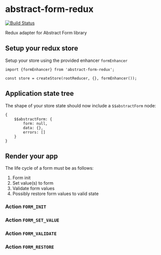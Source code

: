 abstract-form-redux
===================

[![Build Status](https://travis-ci.org/khanhhua/abstract-form-redux.svg?branch=master)](https://travis-ci.org/khanhhua/abstract-form-redux)

Redux adapter for Abstract Form library

## Setup your redux store

Setup your store using the provided enhancer `formEnhancer`

```
import {formEnhancer} from 'abstract-form-redux';

const store = createStore(rootReducer, {}, formEnhancer());
```


## Application state tree

The shape of your store state should now include a `$$abstractForm` node:

```
{
    $$abstractForm: {
        form: null,
        data: {},
        errors: []
    }
}
```

## Render your app

The life cycle of a form must be as follows:

1. Form init
1. Set value(s) to form
1. Validate form values
1. Possibly restore form values to valid state

### Action `FORM_INIT`

### Action `FORM_SET_VALUE`

### Action `FORM_VALIDATE`

### Action `FORM_RESTORE`